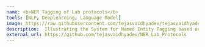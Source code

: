 ```yaml
---
name: <b>NER Tagging of Lab protocols</b>
tools: [NLP, Deeplearning, Language Model]
image: https://raw.githubusercontent.com/tejasvaidhyadev/tejasvaidhyadev.github.io/master/_images/ner.png
description:  Illustrating the System for Named Entity Tagging based on Bio-Bert for medical industry. 
external_url: https://github.com/tejasvaidhyadev/NER_Lab_Protocols
---
```

